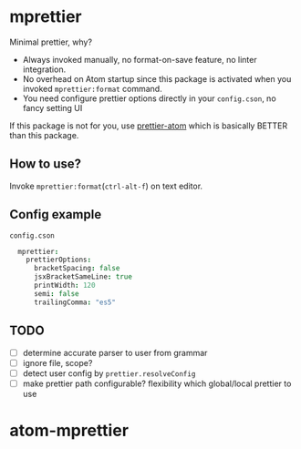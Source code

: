 # mprettier

Minimal prettier, why?

- Always invoked manually, no format-on-save feature, no linter integration.
- No overhead on Atom startup since this package is activated when you invoked `mprettier:format` command.
- You need configure prettier options directly in your `config.cson`, no fancy setting UI

If this package is not for you, use [prettier-atom](https://atom.io/packages/prettier-atom) which is basically BETTER than this package.

## How to use?

Invoke `mprettier:format`(`ctrl-alt-f`) on text editor.

## Config example

`config.cson`

```coffeescript
  mprettier:
    prettierOptions:
      bracketSpacing: false
      jsxBracketSameLine: true
      printWidth: 120
      semi: false
      trailingComma: "es5"
```

## TODO

- [ ] determine accurate parser to user from grammar
- [ ] ignore file, scope?
- [ ] detect user config by `prettier.resolveConfig`
- [ ] make prettier path configurable? flexibility which global/local prettier to use
# atom-mprettier
